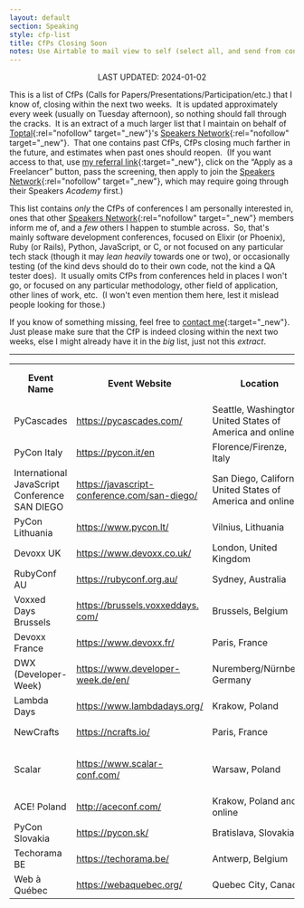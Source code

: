 ```yaml
---
layout: default
section: Speaking
style: cfp-list
title: CfPs Closing Soon
notes: Use Airtable to mail view to self (select all, and send from context menu), copy table from email, remove styling, and update date.
---
```


<center>LAST UPDATED: 2024-01-02</center>

This is a list of CfPs
(Calls for Papers/Presentations/Participation/etc.)
that I know of,
closing within the next two weeks.&nbsp;
It is updated approximately every week
(usually on Tuesday afternoon),
so nothing should fall through the cracks.&nbsp;
It is an extract of a much larger list
that I maintain on behalf of
[Toptal](https://www.toptal.com/#accept-only-candid-coders){:rel="nofollow" target="_new"}'s
[Speakers Network](https://www.toptal.com/community/speakers){:rel="nofollow" target="_new"}.&nbsp;
That one contains past CfPs,
CfPs closing much farther in the future,
and estimates when past ones should reopen.&nbsp;
(If you want access to that, use
[my referral link](https://www.toptal.com/#accept-only-candid-coders){:target="_new"},
click on the “Apply as a Freelancer” button,
pass the screening,
then apply to join the
[Speakers Network](https://www.toptal.com/community/speakers){:rel="nofollow" target="_new"},
which may require going through their Speakers _Academy_ first.)

This list contains _only_
the CfPs of conferences I am personally interested in,
ones that other
[Speakers Network](https://www.toptal.com/community/speakers){:rel="nofollow" target="_new"} members inform me of,
and a _few_ others I happen to stumble across.&nbsp;
So, that's mainly software development conferences,
focused on Elixir (or Phoenix), Ruby (or Rails), Python, JavaScript, or C,
or not focused on any particular tech stack
(though it may _lean heavily_ towards one or two),
or occasionally testing
(of the kind devs should do to their own code,
not the kind a QA tester does).&nbsp;
It usually omits CfPs from conferences
held in places I won't go,
or focused on any particular
methodology, other field of application, other lines of work, etc.&nbsp;
(I won't even mention them here,
lest it mislead people looking for those.)

If you know of something missing, feel free to
[contact me](/contact){:target="_new"}.&nbsp;
Just please make sure that
the CfP is indeed closing within the next two weeks,
else I might already have it in the _big_ list, just not this _extract_.

<hr>

<table>
  <tbody>
    <tr>
      <th>Event Name</th>
      <th>Event Website</th>
      <th>Location</th>
      <th>CFP Close<br>Date</th>
      <th>CFP Close<br>Estimated?</th>
      <th>Event Date</th>
      <th>CFP Link</th>
    </tr>
    <tr>
      <td>PyCascades</td>
      <td><a href="https://pycascades.com/" target="_blank">https://pycascades.com/</a></td>
      <td>Seattle, Washington, United States of America and online</td>
      <td>Jan 04</td>
      <td></td>
      <td>Apr 06</td>
      <td><a href="https://pretalx.com/pycascades-2024/cfp" target="_blank">https://pretalx.com/<wbr>pycascades-2024/cfp</a></td>
    </tr>
    <tr>
      <td>PyCon Italy</td>
      <td><a href="https://pycon.it/en" target="_blank">https://pycon.it/en</a></td>
      <td>Florence/Firenze, Italy</td>
      <td>Jan 06</td>
      <td></td>
      <td>May 22</td>
      <td><a href="https://pycon.it/cfp" target="_blank">https://pycon.it/cfp</a></td>
    </tr>
    <tr>
      <td>International JavaScript Conference SAN DIEGO</td>
      <td><a href="https://javascript-conference.com/san-diego/" target="_blank">https://javascript-conference.<wbr>com/san-diego/</a></td>
      <td>San Diego, California, United States of America and online</td>
      <td>Jan 09</td>
      <td></td>
      <td>May 20</td>
      <td><a href="https://callforpapers.sandsmedia.com/" target="_blank">https://callforpapers.<wbr>sandsmedia.com/</a></td>
    </tr>
    <tr>
      <td>PyCon Lithuania</td>
      <td><a href="https://www.pycon.lt/" target="_blank">https://www.pycon.lt/</a></td>
      <td>Vilnius, Lithuania</td>
      <td>Jan 10</td>
      <td></td>
      <td>Apr 03</td>
      <td><a href="https://pycon.lt/2024/call-for-proposals" target="_blank">https://pycon.lt/2024/call-<wbr>for-proposals</a></td>
    </tr>
    <tr>
      <td>Devoxx UK</td>
      <td><a href="https://www.devoxx.co.uk/" target="_blank">https://www.devoxx.co.uk/</a></td>
      <td>London, United Kingdom</td>
      <td>Jan 12</td>
      <td></td>
      <td>May 08</td>
      <td><a href="https://devoxxuk24.cfp.dev/" target="_blank">https://devoxxuk24.cfp.dev/</a></td>
    </tr>
    <tr>
      <td>RubyConf AU</td>
      <td><a href="https://rubyconf.org.au/" target="_blank">https://rubyconf.org.au/</a></td>
      <td>Sydney, Australia</td>
      <td>Jan 12</td>
      <td></td>
      <td>Apr 11</td>
      <td><a href="https://sessionize.com/rubyconf-au-2024" target="_blank">https://sessionize.com/<wbr>rubyconf-au-2024</a></td>
    </tr>
    <tr>
      <td>Voxxed Days Brussels</td>
      <td><a href="https://brussels.voxxeddays.com/" target="_blank">https://brussels.voxxeddays.<wbr>com/</a></td>
      <td>Brussels, Belgium</td>
      <td>Jan 12</td>
      <td></td>
      <td>May 22</td>
      <td><a href="https://vdbxl24.cfp.dev/" target="_blank">https://vdbxl24.cfp.dev/</a></td>
    </tr>
    <tr>
      <td>Devoxx France</td>
      <td><a href="https://www.devoxx.fr/" target="_blank">https://www.devoxx.fr/</a></td>
      <td>Paris, France</td>
      <td>Jan 14</td>
      <td></td>
      <td>Apr 17</td>
      <td><a href="https://devoxxfr2024.cfp.dev/" target="_blank">https://devoxxfr2024.cfp.dev/</a></td>
    </tr>
    <tr>
      <td>DWX (Developer-Week)</td>
      <td><a href="https://www.developer-week.de/en/" target="_blank">https://www.developer-week.de/<wbr>en/</a></td>
      <td>Nuremberg/Nürnberg, Germany</td>
      <td>Jan 14</td>
      <td></td>
      <td>Jul 02</td>
      <td><a href="https://sessionize.com/developer-week-24/" target="_blank">https://sessionize.com/<wbr>developer-week-24/</a></td>
    </tr>
    <tr>
      <td>Lambda Days</td>
      <td><a href="https://www.lambdadays.org/" target="_blank">https://www.lambdadays.org/</a></td>
      <td>Krakow, Poland</td>
      <td>Jan 14</td>
      <td></td>
      <td>May 27</td>
      <td><a href="https://www.lambdadays.org/lambdadays2024#call-for-talks" target="_blank">https://www.lambdadays.org/<wbr>lambdadays2024#call-for-talks</a></td>
    </tr>
    <tr>
      <td>NewCrafts</td>
      <td><a href="https://ncrafts.io/" target="_blank">https://ncrafts.io/</a></td>
      <td>Paris, France</td>
      <td>Jan 14</td>
      <td></td>
      <td>May 16</td>
      <td><a href="https://sessionize.com/newcrafts-paris-2024/" target="_blank">https://sessionize.com/<wbr>newcrafts-paris-2024/</a></td>
    </tr>
    <tr>
      <td>Scalar</td>
      <td><a href="https://www.scalar-conf.com/" target="_blank">https://www.scalar-conf.com/</a></td>
      <td>Warsaw, Poland</td>
      <td>Jan 14</td>
      <td></td>
      <td>Mar 21</td>
      <td><a href="https://docs.google.com/forms/d/e/1FAIpQLScsJZ171KHay-YCYl0_xCuEM3eINqqzuEaAy6CMui5FFmvkTw/viewform" target="_blank">https://docs.google.com/forms/<wbr>d/e/1FAIpQLScsJZ171KHay-YCYl0_<wbr>xCuEM3eINqqzuEaAy6CMui5FFmvkTw<wbr>/viewform</a></td>
    </tr>
    <tr>
      <td>ACE! Poland</td>
      <td><a href="http://aceconf.com/" target="_blank">http://aceconf.com/</a></td>
      <td>Krakow, Poland and online</td>
      <td>Jan 15</td>
      <td></td>
      <td>Jun 13</td>
      <td><a href="https://aceconf.com/become-speaker" target="_blank">https://aceconf.com/become-<wbr>speaker</a></td>
    </tr>
    <tr>
      <td>PyCon Slovakia</td>
      <td><a href="https://pycon.sk/" target="_blank">https://pycon.sk/</a></td>
      <td>Bratislava, Slovakia</td>
      <td>Jan 15</td>
      <td></td>
      <td>Mar 15</td>
      <td><a href="https://2024.pycon.sk/en/cfp.html" target="_blank">https://2024.pycon.sk/en/cfp.<wbr>html</a></td>
    </tr>
    <tr>
      <td>Techorama BE</td>
      <td><a href="https://techorama.be/" target="_blank">https://techorama.be/</a></td>
      <td>Antwerp, Belgium</td>
      <td>Jan 15</td>
      <td></td>
      <td>May 07</td>
      <td><a href="https://sessionize.com/techorama-2024-belgium/" target="_blank">https://sessionize.com/<wbr>techorama-2024-belgium/</a></td>
    </tr>
    <tr>
      <td>Web à Québec</td>
      <td><a href="https://webaquebec.org/" target="_blank">https://webaquebec.org/</a></td>
      <td>Quebec City, Canada</td>
      <td>Jan 15</td>
      <td></td>
      <td>May 28</td>
      <td><a href="https://webaquebec.org/appel-a-conferences" target="_blank">https://webaquebec.org/appel-<wbr>a-conferences</a></td>
    </tr>
  </tbody>
</table>
